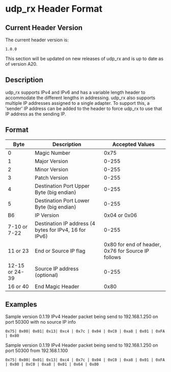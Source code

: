 # udp_rx Header Format

## Current Header Version
The current header version is:

`1.0.0`

This section will be updated on new releases of udp_rx and is up to date as of version A20.


## Description
udp_rx supports IPv4 and IPv6 and has a variable length header to accommodate the different lengths in addressing. udp_rx also supports multiple IP addresses assigned to a single adapter. To support this, a 'sender' IP address can be added to the header to force udp_rx to use that IP address as the sending IP.

## Format

| Byte           | Description                                            | Accepted Values                                    |
|----------------|--------------------------------------------------------|----------------------------------------------------|
| 0              | Magic Number                                           | 0x75                                               |
| 1              | Major Version                                          | 0-255                                              |
| 2              | Minor Version                                          | 0-255                                              |
| 3              | Patch Version                                          | 0-255                                              |
| 4              | Destination Port Upper Byte (big endian)               | 0-255                                              |
| 5              | Destination Port Lower Byte (big endian)               | 0-255                                              |
| B6             | IP Version                                             | 0x04 or 0x06                                       |
| 7-10 or 7-22   | Destination IP address (4 bytes for IPv4, 16 for IPv6) | 0-255                                              |
| 11 or 23       | End or Source IP flag                                  | 0x80 for end of header, 0x76 for Source IP follows |
| 12-15 or 24-39 | Source IP address (optional)                           | 0-255                                              |
| 16 or 40       | End Magic Header                                       | 0x80                                               |

## Examples
Sample version 0.1.19 IPv4 Header packet being send to 192.168.1.250 on port 50300 with no source IP info

`0x75| 0x00| 0x01| 0x13| 0xc4 | 0x7c | 0x04 | 0xC0 | 0xa8 | 0x01 | 0xFA | 0x80`

Sample version 0.1.19 IPv4 Header packet being send to 192.168.1.250 on port 50300 from 192.168.1.100


`0x75| 0x00| 0x01| 0x13| 0xc4 | 0x7c | 0x04 | 0xC0 | 0xa8 | 0x01 | 0xFA | 0x80 | 0xC0 | 0xa8 | 0x01 | 0x64 | 0x80`
